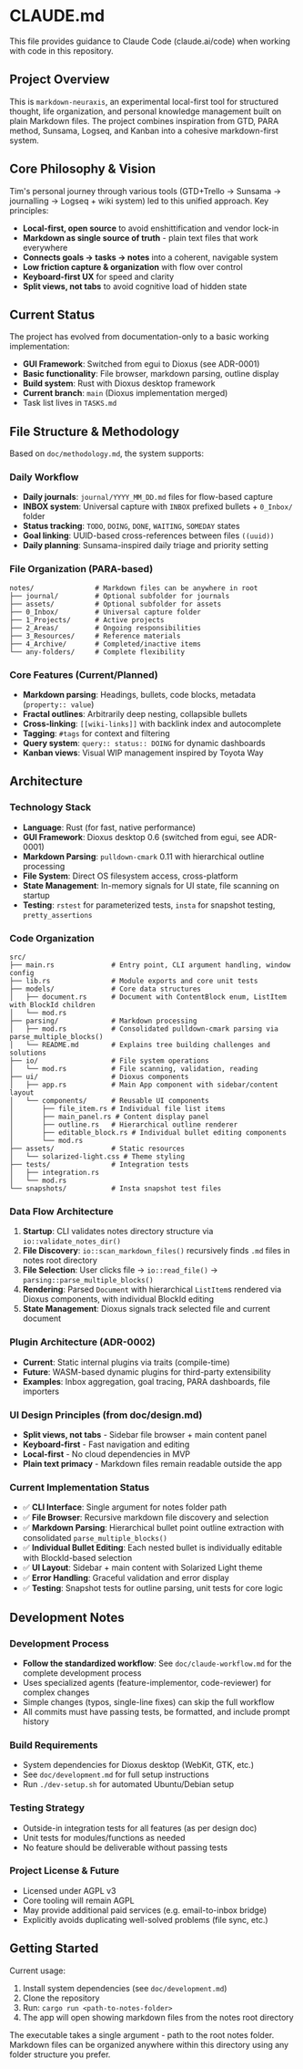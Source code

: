 # CLAUDE.md

This file provides guidance to Claude Code (claude.ai/code) when working with code in this repository.

## Project Overview

This is `markdown-neuraxis`, an experimental local-first tool for structured thought, life organization, and personal knowledge management built on plain Markdown files. The project combines inspiration from GTD, PARA method, Sunsama, Logseq, and Kanban into a cohesive markdown-first system.

## Core Philosophy & Vision

Tim's personal journey through various tools (GTD+Trello → Sunsama → journalling → Logseq + wiki system) led to this unified approach. Key principles:
- **Local-first, open source** to avoid enshittification and vendor lock-in
- **Markdown as single source of truth** - plain text files that work everywhere
- **Connects goals → tasks → notes** into a coherent, navigable system
- **Low friction capture & organization** with flow over control
- **Keyboard-first UX** for speed and clarity
- **Split views, not tabs** to avoid cognitive load of hidden state

## Current Status

The project has evolved from documentation-only to a basic working implementation:
- **GUI Framework**: Switched from egui to Dioxus (see ADR-0001)
- **Basic functionality**: File browser, markdown parsing, outline display
- **Build system**: Rust with Dioxus desktop framework
- **Current branch**: `main` (Dioxus implementation merged)
- Task list lives in `TASKS.md`

## File Structure & Methodology

Based on `doc/methodology.md`, the system supports:

### Daily Workflow
- **Daily journals**: `journal/YYYY_MM_DD.md` files for flow-based capture
- **INBOX system**: Universal capture with `INBOX` prefixed bullets + `0_Inbox/` folder
- **Status tracking**: `TODO`, `DOING`, `DONE`, `WAITING`, `SOMEDAY` states
- **Goal linking**: UUID-based cross-references between files `((uuid))`
- **Daily planning**: Sunsama-inspired daily triage and priority setting

### File Organization (PARA-based)
```
notes/               # Markdown files can be anywhere in root
├── journal/         # Optional subfolder for journals
├── assets/          # Optional subfolder for assets
├── 0_Inbox/         # Universal capture folder
├── 1_Projects/      # Active projects
├── 2_Areas/         # Ongoing responsibilities
├── 3_Resources/     # Reference materials
├── 4_Archive/       # Completed/inactive items
└── any-folders/     # Complete flexibility
```


### Core Features (Current/Planned)
- **Markdown parsing**: Headings, bullets, code blocks, metadata (`property:: value`)
- **Fractal outlines**: Arbitrarily deep nesting, collapsible bullets
- **Cross-linking**: `[[wiki-links]]` with backlink index and autocomplete
- **Tagging**: `#tags` for context and filtering
- **Query system**: `query:: status:: DOING` for dynamic dashboards
- **Kanban views**: Visual WIP management inspired by Toyota Way

## Architecture

### Technology Stack
- **Language**: Rust (for fast, native performance)
- **GUI Framework**: Dioxus desktop 0.6 (switched from egui, see ADR-0001)
- **Markdown Parsing**: `pulldown-cmark` 0.11 with hierarchical outline processing
- **File System**: Direct OS filesystem access, cross-platform
- **State Management**: In-memory signals for UI state, file scanning on startup
- **Testing**: `rstest` for parameterized tests, `insta` for snapshot testing, `pretty_assertions`

### Code Organization
```
src/
├── main.rs              # Entry point, CLI argument handling, window config
├── lib.rs               # Module exports and core unit tests
├── models/              # Core data structures
│   ├── document.rs      # Document with ContentBlock enum, ListItem with BlockId children
│   └── mod.rs
├── parsing/             # Markdown processing
│   ├── mod.rs           # Consolidated pulldown-cmark parsing via parse_multiple_blocks()
│   └── README.md        # Explains tree building challenges and solutions
├── io/                  # File system operations
│   └── mod.rs           # File scanning, validation, reading
├── ui/                  # Dioxus components
│   ├── app.rs           # Main App component with sidebar/content layout
│   └── components/      # Reusable UI components
│       ├── file_item.rs # Individual file list items
│       ├── main_panel.rs # Content display panel
│       ├── outline.rs   # Hierarchical outline renderer  
│       ├── editable_block.rs # Individual bullet editing components
│       └── mod.rs
├── assets/              # Static resources
│   └── solarized-light.css # Theme styling
├── tests/               # Integration tests
│   ├── integration.rs
│   └── mod.rs
└── snapshots/           # Insta snapshot test files
```

### Data Flow Architecture
1. **Startup**: CLI validates notes directory structure via `io::validate_notes_dir()`
2. **File Discovery**: `io::scan_markdown_files()` recursively finds `.md` files in notes root directory
3. **File Selection**: User clicks file → `io::read_file()` → `parsing::parse_multiple_blocks()` 
4. **Rendering**: Parsed `Document` with hierarchical `ListItem`s rendered via Dioxus components, with individual BlockId editing
5. **State Management**: Dioxus signals track selected file and current document

### Plugin Architecture (ADR-0002)
- **Current**: Static internal plugins via traits (compile-time)
- **Future**: WASM-based dynamic plugins for third-party extensibility
- **Examples**: Inbox aggregation, goal tracing, PARA dashboards, file importers

### UI Design Principles (from doc/design.md)
- **Split views, not tabs** - Sidebar file browser + main content panel
- **Keyboard-first** - Fast navigation and editing  
- **Local-first** - No cloud dependencies in MVP
- **Plain text primacy** - Markdown files remain readable outside the app

### Current Implementation Status
- ✅ **CLI Interface**: Single argument for notes folder path
- ✅ **File Browser**: Recursive markdown file discovery and selection
- ✅ **Markdown Parsing**: Hierarchical bullet point outline extraction with consolidated `parse_multiple_blocks()` 
- ✅ **Individual Bullet Editing**: Each nested bullet is individually editable with BlockId-based selection
- ✅ **UI Layout**: Sidebar + main content with Solarized Light theme
- ✅ **Error Handling**: Graceful validation and error display
- ✅ **Testing**: Snapshot tests for outline parsing, unit tests for core logic

## Development Notes

### Development Process
- **Follow the standardized workflow**: See `doc/claude-workflow.md` for the complete development process
- Uses specialized agents (feature-implementor, code-reviewer) for complex changes
- Simple changes (typos, single-line fixes) can skip the full workflow
- All commits must have passing tests, be formatted, and include prompt history

### Build Requirements
- System dependencies for Dioxus desktop (WebKit, GTK, etc.)
- See `doc/development.md` for full setup instructions
- Run `./dev-setup.sh` for automated Ubuntu/Debian setup

### Testing Strategy
- Outside-in integration tests for all features (as per design doc)
- Unit tests for modules/functions as needed
- No feature should be deliverable without passing tests

### Project License & Future
- Licensed under AGPL v3
- Core tooling will remain AGPL
- May provide additional paid services (e.g. email-to-inbox bridge)
- Explicitly avoids duplicating well-solved problems (file sync, etc.)

## Getting Started

Current usage:
1. Install system dependencies (see `doc/development.md`)
2. Clone the repository 
3. Run: `cargo run <path-to-notes-folder>`
4. The app will open showing markdown files from the notes root directory

The executable takes a single argument - path to the root notes folder. Markdown files can be organized anywhere within this directory using any folder structure you prefer.
